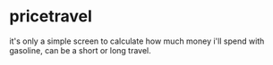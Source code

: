 # pricetravel
it's only a simple screen to calculate how much money i'll spend with gasoline, can be a short or long travel.
